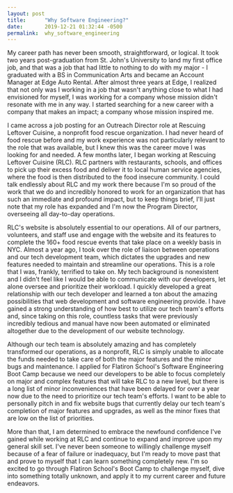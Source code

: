 ```yaml
---
layout: post
title:      "Why Software Engineering?"
date:       2019-12-21 01:32:44 -0500
permalink:  why_software_engineering
---
```



My career path has never been smooth, straightforward, or logical. It took two years post-graduation from St. John's University to land my first office job, and that was a job that had little to nothing to do with my major - I graduated with a BS in Communication Arts and became an Account Manager at Edge Auto Rental. After almost three years at Edge, I realized that not only was I working in a job that wasn't anything close to what I had envisioned for myself, I was working for a company whose mission didn't resonate with me in any way. I started searching for a new career with a company that makes an impact; a company whose mission inspired me. 

I came across a job posting for an Outreach Director role at Rescuing Leftover Cuisine, a nonprofit food rescue organization. I had never heard of food rescue before and my work experience was not particularly relevant to the role that was available, but I knew this was the career move I was looking for and needed. A few months later, I began working at Rescuing Leftover Cuisine (RLC). RLC partners with restaurants, schools, and offices to pick up their excess food and deliver it to local human service agencies, where the food is then distributed to the food insecure community. I could talk endlessly about RLC and my work there because I'm so proud of the work that we do and incredibly honored to work for an organization that has such an immediate and profound impact, but to keep things brief, I'll just note that my role has expanded and I'm now the Program Director, overseeing all day-to-day operations. 

RLC's website is absolutely essential to our operations. All of our partners, volunteers, and staff use and engage with the website and its features to complete the 160+ food rescue events that take place on a weekly basis in NYC. Almost a year ago, I took over the role of liaison between operations and our tech development team, which dictates the upgrades and new features needed to maintain and streamline our operations. This is a role that I was, frankly, terrified to take on. My tech background is nonexistent and I didn't feel like I would be able to communicate with our developers, let alone oversee and prioritize their workload. I quickly developed a great relationship with our tech developer and learned a ton about the amazing possibilities that web development and software engineering provide. I have gained a strong understanding of how best to utilize our tech team's efforts and, since taking on this role, countless tasks that were previously incredibly tedious and manual have now been automated or eliminated altogether due to the development of our website technology. 

Although our tech team is absolutely amazing and has completely transformed our operations, as a nonprofit, RLC is simply unable to allocate the funds needed to take care of both the major features and the minor bugs and maintenance. I applied for Flatiron School's Software Engineering Boot Camp because we need our developers to be able to focus completely on major and complex features that will take RLC to a new level, but there is a long list of minor inconveniences that have been delayed for over a year now due to the need to prioritize our tech team's efforts. I want to be able to personally pitch in and fix website bugs that currently delay our tech team's completion of major features and upgrades, as well as the minor fixes that are low on the list of priorities. 

More than that, I am determined to embrace the newfound confidence I've gained while working at RLC and continue to expand and improve upon my general skill set. I've never been someone to willingly challenge myself because of a fear of failure or inadequacy, but I'm ready to move past that and prove to myself that I can learn something completely new. I'm so excited to go through Flatiron School's Boot Camp to challenge myself, dive into something totally unknown, and apply it to my current career and future endeavors.
